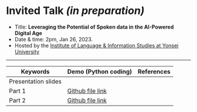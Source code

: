 # Invited Talk _(in preparation)_

- Title: **Leveraging the Potential of Spoken data in the AI-Powered Digital Age**
- Date & time: 2pm, Jan 26, 2023.
- Hosted by the [Institute of Language & Information Studies at Yonsei University](https://ilis2.yonsei.ac.kr/ilis/index.do)
---

|Keywords|Demo (Python coding)|References|
|--|--|--|
|Presentation slides| | |
|Part 1| [Github file link](https://github.com/MK316/workshops/blob/133af556f3f28930a4bf59ea5f6962465c3515fd/20230126_yonsei/ILIS_139th_Part1.ipynb)| |
|Part 2|[Github file link](https://github.com/MK316/workshops/blob/133af556f3f28930a4bf59ea5f6962465c3515fd/20230126_yonsei/ILIS_139th_Part2.ipynb)||


